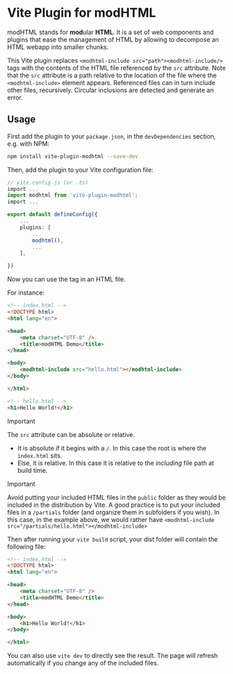 # Vite Plugin for modHTML

modHTML stands for **mod**ular **HTML**. It is a set of web components and plugins that ease the management of HTML by allowing to decompose an HTML webapp into smaller chunks.

This Vite plugin replaces `<modhtml-include src="path"><modhtml-include/>` tags with the contents of the HTML file referenced by the `src` attribute. Note that the `src` attribute is a path relative to the location of the file where the `<modhtml-include>` element appears. Referenced files can in turn include other files, recursively. Circular inclusions are detected and generate an error.

## Usage

First add the plugin to your `package.json`, in the `devDependencies` section, e.g. with NPM:

```bash
npm install vite-plugin-modhtml --save-dev
```

Then, add the plugin to your Vite configuration file:

```ts
// vite.config.js (or .ts)
import ...
import modhtml from 'vite-plugin-modhtml';
import ...

export default defineConfig({
    ...
    plugins: [
        ...
        modhtml(),
        ...
    ],

})
```

Now you can use the <modhtml-include> tag in an HTML file.

For instance:

```html
<!-- index.html -->
<!DOCTYPE html>
<html lang="en">

<head>
    <meta charset="UTF-8" />
    <title>modHTML Demo</title>
</head>

<body>
    <modhtml-include src="hello.html"></modhtml-include>
</body>

</html>

<!-- hello.html -->
<h1>Hello World!</h1>
```

> [!IMPORTANT]
> The `src` attribute can be absolute or relative.
> - It is absolute if it begins with a `/`. In this case the root is where the `index.html` sits.
> - Else, it is relative. In this case it is relative to the _including_ file path at build time.

> [!IMPORTANT]
> Avoid putting your included HTML files in the `public` folder as they would be included in the distribution by Vite. A good practice is to put your included files in a `/partials` folder (and organize them in subfolders if you wish). In this case, in the example above, we would rather have `<modhtml-include src="/partials/hello.html"></modhtml-include>`

Then after running your `vite build` script, your dist folder will contain the following file:

```html
<!-- index.html -->
<!DOCTYPE html>
<html lang="en">

<head>
    <meta charset="UTF-8" />
    <title>modHTML Demo</title>
</head>

<body>
    <h1>Hello World!</h1>
</body>

</html>
```

You can also use `vite dev` to directly see the result. The page will refresh automatically if you change any of the included files.



